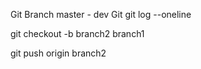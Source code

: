 Git Branch
master - dev 
Git
git log --oneline

git checkout -b branch2 branch1

git push origin branch2